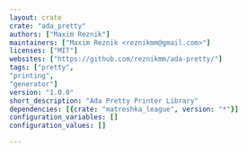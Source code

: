 ```yaml
---
layout: crate
crate: "ada_pretty"
authors: ["Maxim Reznik"]
maintainers: ["Maxim Reznik <reznikmm@gmail.com>"]
licenses: ["MIT"]
websites: ["https://github.com/reznikmm/ada-pretty/"]
tags: ["pretty",
"printing",
"generator"]
version: "1.0.0"
short_description: "Ada Pretty Printer Library"
dependencies: [{crate: "matreshka_league", version: "*"}]
configuration_variables: []
configuration_values: []

---
```




